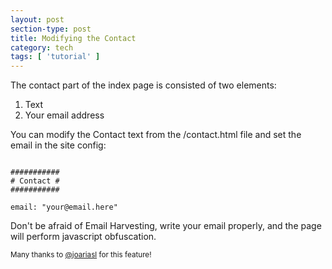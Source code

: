 ```yaml
---
layout: post
section-type: post
title: Modifying the Contact
category: tech
tags: [ 'tutorial' ]
---
```


The contact part of the index page is consisted of two elements:

<ol>
  <li>Text</li>
  <li>Your email address</li>
</ol>

You can modify the Contact text from the /contact.html file and set the email in the site config:

<pre><code data-trim class="yaml">
###########
# Contact #
###########

email: "your@email.here"
</code></pre>

Don't be afraid of Email Harvesting, write your email properly, and the page will perform javascript obfuscation.

<small>Many thanks to <a href="https://github.com/joariasl" target="\_blank">@joariasl</a> for this feature!</small>

